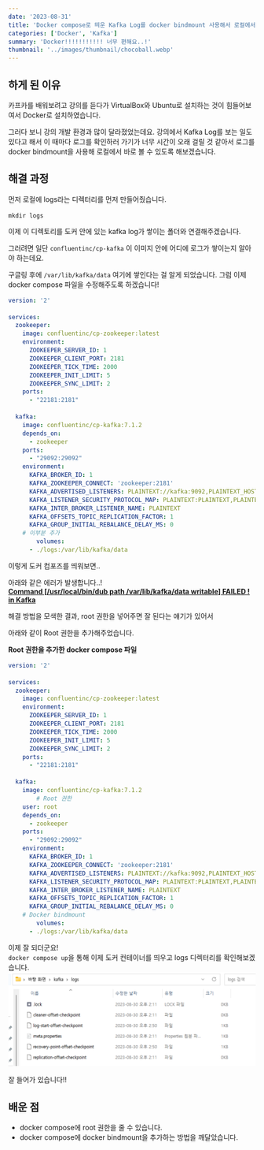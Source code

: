 ```yaml
---
date: '2023-08-31'
title: 'Docker compose로 띄운 Kafka Log를 docker bindmount 사용해서 로컬에서 보기'
categories: ['Docker', 'Kafka']
summary: 'Docker!!!!!!!!!!! 너무 편해요..!'
thumbnail: '../images/thumbnail/chocoball.webp'
---
```

## 하게 된 이유
카프카를 배워보려고 강의를 듣다가 VirtualBox와 Ubuntu로 설치하는 것이 힘들어보여서 Docker로 설치하였습니다.  

그러다 보니 강의 개발 환경과 많이 달라졌었는데요. 강의에서 Kafka Log를 보는 일도 있다고 해서 이 때마다 로그를 확인하러 가기가 너무 시간이 오래 걸릴 것 같아서 로그를 docker bindmount을 사용해 로컬에서 바로 볼 수 있도록 해보겠습니다.

## 해결 과정
먼저 로컬에 logs라는 디렉터리를 먼저 만들어줬습니다. 

`mkdir logs`

이제 이 디렉토리를 도커 안에 있는 kafka log가 쌓이는 폴더와 연결해주겠습니다. 

그러려면 일단 `confluentinc/cp-kafka` 이 이미지 안에 어디에 로그가 쌓이는지 알아야 하는데요.  

구글링 후에 `/var/lib/kafka/data` 여기에 쌓인다는 걸 알게 되었습니다.
그럼 이제 docker compose 파일을 수정해주도록 하겠습니다!

<div class="code-header">
	<span class="red btn"></span>
	<span class="yellow btn"></span>
	<span class="green btn"></span>
</div>

```yaml
version: '2'

services:
  zookeeper:
    image: confluentinc/cp-zookeeper:latest
    environment:
      ZOOKEEPER_SERVER_ID: 1
      ZOOKEEPER_CLIENT_PORT: 2181
      ZOOKEEPER_TICK_TIME: 2000
      ZOOKEEPER_INIT_LIMIT: 5
      ZOOKEEPER_SYNC_LIMIT: 2
    ports:
      - "22181:2181"

  kafka:
    image: confluentinc/cp-kafka:7.1.2
    depends_on:
      - zookeeper
    ports:
      - "29092:29092"
    environment:
      KAFKA_BROKER_ID: 1
      KAFKA_ZOOKEEPER_CONNECT: 'zookeeper:2181'
      KAFKA_ADVERTISED_LISTENERS: PLAINTEXT://kafka:9092,PLAINTEXT_HOST://localhost:29092
      KAFKA_LISTENER_SECURITY_PROTOCOL_MAP: PLAINTEXT:PLAINTEXT,PLAINTEXT_HOST:PLAINTEXT
      KAFKA_INTER_BROKER_LISTENER_NAME: PLAINTEXT
      KAFKA_OFFSETS_TOPIC_REPLICATION_FACTOR: 1
      KAFKA_GROUP_INITIAL_REBALANCE_DELAY_MS: 0
    # 이부분 추가
		volumes:
      - ./logs:/var/lib/kafka/data
```

이렇게 도커 컴포즈를 띄워보면.. 

아래와 같은 에러가 발생합니다..!  
**[Command [/usr/local/bin/dub path /var/lib/kafka/data writable] FAILED ! in Kafka](https://stackoverflow.com/questions/75499821/command-usr-local-bin-dub-path-var-lib-kafka-data-writable-failed-in-kafka)**

해결 방법을 모색한 결과, root 권한을 넣어주면 잘 된다는 얘기가 있어서 

아래와 같이 Root 권한을 추가해주었습니다.

**Root 권한을 추가한 docker compose 파일**
<div class="code-header">
	<span class="red btn"></span>
	<span class="yellow btn"></span>
	<span class="green btn"></span>
</div>

```yaml
version: '2'

services:
  zookeeper:
    image: confluentinc/cp-zookeeper:latest
    environment:
      ZOOKEEPER_SERVER_ID: 1
      ZOOKEEPER_CLIENT_PORT: 2181
      ZOOKEEPER_TICK_TIME: 2000
      ZOOKEEPER_INIT_LIMIT: 5
      ZOOKEEPER_SYNC_LIMIT: 2
    ports:
      - "22181:2181"

  kafka:
    image: confluentinc/cp-kafka:7.1.2
		# Root 권한 
    user: root
    depends_on:
      - zookeeper
    ports:
      - "29092:29092"
    environment:
      KAFKA_BROKER_ID: 1
      KAFKA_ZOOKEEPER_CONNECT: 'zookeeper:2181'
      KAFKA_ADVERTISED_LISTENERS: PLAINTEXT://kafka:9092,PLAINTEXT_HOST://localhost:29092
      KAFKA_LISTENER_SECURITY_PROTOCOL_MAP: PLAINTEXT:PLAINTEXT,PLAINTEXT_HOST:PLAINTEXT
      KAFKA_INTER_BROKER_LISTENER_NAME: PLAINTEXT
      KAFKA_OFFSETS_TOPIC_REPLICATION_FACTOR: 1
      KAFKA_GROUP_INITIAL_REBALANCE_DELAY_MS: 0
    # Docker bindmount
		volumes:
      - ./logs:/var/lib/kafka/data
```
이제 잘 되더군요!  
`docker compose up`을 통해 이제 도커 컨테이너를 띄우고 logs 디렉터리를 확인해보겠습니다.
![](../images/content/2023-08-31-22-13-18.png)

잘 들어가 있습니다!!

## 배운 점

- docker compose에 root 권한을 줄 수 있습니다.
- docker compose에 docker bindmount을 추가하는 방법을 깨달았습니다.